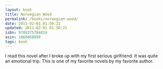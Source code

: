 ```yaml
---
layout: book
title: Norwegian Wood
permalink: /books/norwegian-wood/
date: 2011-02-01 01:50:21
updated: 2011-02-01 01:50:21
isbn: 9780375704024
asin: 1860468098
tags: book
---
```

I read this novel after I broke up with my first serious girlfriend. It was
quite an emotional trip. This is one of my favorite novels by my favorite
author.

